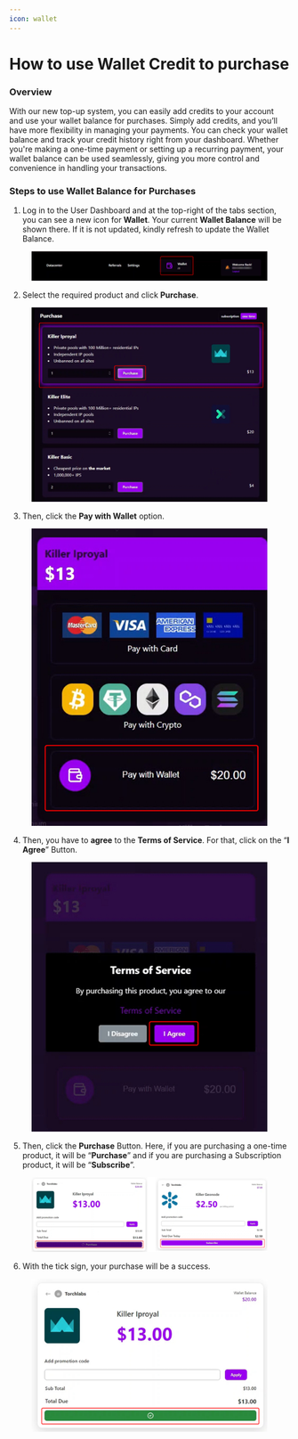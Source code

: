 ```yaml
---
icon: wallet
---
```


# How to use Wallet Credit to purchase

### Overview

With our new top-up system, you can easily add credits to your account and use your wallet balance for purchases. Simply add credits, and you’ll have more flexibility in managing your payments. You can check your wallet balance and track your credit history right from your dashboard. Whether you're making a one-time payment or setting up a recurring payment, your wallet balance can be used seamlessly, giving you more control and convenience in handling your transactions.



### Steps to use Wallet Balance for Purchases

1. Log in to the User Dashboard and at the top-right of the tabs section, you can see a new icon for **Wallet**. Your current **Wallet Balance** will be shown there. If it is not updated, kindly refresh to update the Wallet Balance.

<figure><img src="../.gitbook/assets/image (5).png" alt=""><figcaption></figcaption></figure>

2. Select the required product and click **Purchase**.

<figure><img src="../.gitbook/assets/image (1) (1).png" alt=""><figcaption></figcaption></figure>

3. Then, click the **Pay with Wallet** option.

<figure><img src="../.gitbook/assets/image (2) (1).png" alt=""><figcaption></figcaption></figure>

4. Then, you have to **agree** to the **Terms of Service**. For that, click on the “**I Agree**” Button.

<figure><img src="../.gitbook/assets/image (3) (1).png" alt=""><figcaption></figcaption></figure>

5. Then, click the **Purchase** Button. Here, if you are purchasing a one-time product, it will be “**Purchase**” and if you are purchasing a Subscription product, it will be “**Subscribe**”.

<figure><img src="../.gitbook/assets/image (4) (1).png" alt=""><figcaption></figcaption></figure>

6. With the tick sign, your purchase will be a success.

<figure><img src="../.gitbook/assets/image (5) (1).png" alt=""><figcaption></figcaption></figure>
